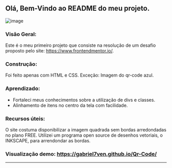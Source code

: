 ## Olá, Bem-Vindo ao README do meu projeto.
![image](https://github.com/Gabriel7ven/Qr-Code/assets/114369951/cbe0a68b-fe9b-4afe-9ee0-e97befa8364f)

### Visão Geral:
Este é o meu primeiro projeto que consiste na resolução de um desafio proposto pelo site: https://www.frontendmentor.io/.

### Construção:
Foi feito apenas com HTML e CSS. Exceção: Imagem do qr-code azul.

### Aprendizado:
- Fortaleci meus conhecimentos sobre a utilização de divs e classes.
- Alinhamento de itens no centro da tela com facilidade.

### Recursos úteis:
O site costuma disponibilizar a imagem quadrada sem bordas arredondadas no plano FREE.
Utilizei um programa open source de desenhos vetoriais, o INKSCAPE, para arrendondar as bordas.

### Visualização demo: https://gabriel7ven.github.io/Qr-Code/


-----------------------------------------------------------------------------------------------------------------
